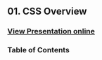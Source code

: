 ## 01. CSS Overview
### [View Presentation online](https://rawgit.com/TelerikAcademy/CSS/master/01.%20CSS-Overview/slides/index.html)
### Table of Contents
